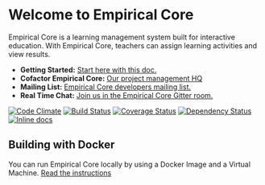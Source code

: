# Welcome to Empirical Core

Empirical Core is a learning management system built for interactive education. With Empirical Core, teachers can assign learning activities and view results. 

- **Getting Started:** [Start here with this doc.](/Getting-Started) 
- **Cofactor Empirical Core:** [Our project management HQ](http://www.empirical.org/cofactor/teams/compass)
- **Mailing List:** [Empirical Core developers mailing list.](https://groups.google.com/forum/#!forum/empirical-core)
- **Real Time Chat:** [Join us in the Empirical Core Gitter room.](gitter.im/empirical-org)

[![Code Climate](https://codeclimate.com/github/empirical-org/Compass.png)](https://codeclimate.com/github/empirical-org/Compass)
[![Build Status](https://drone.io/github.com/empirical-org/Compass/status.png)](https://drone.io/github.com/empirical-org/Compass/latest)
[![Coverage Status](https://coveralls.io/repos/empirical-org/Compass/badge.png?branch=master)](https://coveralls.io/r/empirical-org/Compass?branch=master)
[![Dependency Status](https://gemnasium.com/empirical-org/Compass.png)](https://gemnasium.com/empirical-org/Compass)
[![Inline docs](http://inch-ci.org/github/empirical-org/empirical-core.png?branch=develop)](http://inch-ci.org/github/empirical-org/empirical-core)






Building with Docker
--------

You can run Empirical Core locally by using a Docker Image and a Virtual Machine. 
[Read the instructions](/Getting-Started/Install/Install%20Guide)
